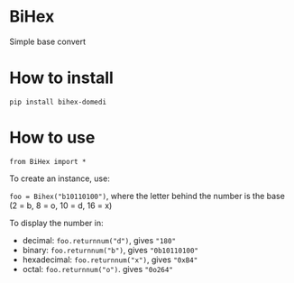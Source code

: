 # BiHex

Simple base convert

# How to install

`pip install bihex-domedi`

# How to use

`from BiHex import *`

To create an instance, use:

`foo = Bihex("b10110100")`, where the letter behind the number is the base (2 = b, 8 = o, 10 = d, 16 = x)

To display the number in:
- decimal: `foo.returnnum("d")`, gives `"180"`
- binary: `foo.returnnum("b")`, gives  `"0b10110100"`
- hexadecimal: `foo.returnnum("x")`, gives `"0xB4"`
- octal: `foo.returnnum("o")`. gives `"0o264"`

